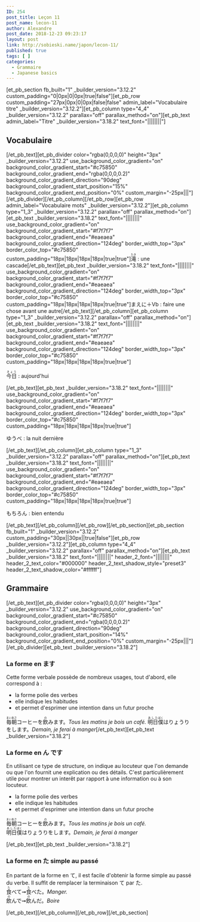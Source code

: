 ```yaml
---
ID: 254
post_title: Leçon 11
post_name: lecon-11
author: Alexandre
post_date: 2018-12-23 09:23:17
layout: post
link: http://sobieski.name/japon/lecon-11/
published: true
tags: [ ]
categories:
  - Grammaire
  - Japanese basics
---
```

[et_pb_section fb_built="1" _builder_version="3.12.2" custom_padding="0|0px|0|0px|true|false"][et_pb_row custom_padding="27px|0px|0|0px|false|false" admin_label="Vocabulaire titre" _builder_version="3.12.2"][et_pb_column type="4_4" _builder_version="3.12.2" parallax="off" parallax_method="on"][et_pb_text admin_label="Titre" _builder_version="3.18.2" text_font="||||||||"]<h2>Vocabulaire</h2>[/et_pb_text][et_pb_divider color="rgba(0,0,0,0)" height="3px" _builder_version="3.12.2" use_background_color_gradient="on" background_color_gradient_start="#c75850" background_color_gradient_end="rgba(0,0,0,0.2)" background_color_gradient_direction="90deg" background_color_gradient_start_position="15%" background_color_gradient_end_position="0%" custom_margin="-25px|||"][/et_pb_divider][/et_pb_column][/et_pb_row][et_pb_row admin_label="Vocabulaire mots" _builder_version="3.12.2"][et_pb_column type="1_3" _builder_version="3.12.2" parallax="off" parallax_method="on"][et_pb_text _builder_version="3.18.2" text_font="||||||||" use_background_color_gradient="on" background_color_gradient_start="#f7f7f7" background_color_gradient_end="#eaeaea" background_color_gradient_direction="124deg" border_width_top="3px" border_color_top="#c75850" custom_padding="18px|18px|18px|18px|true|true"]<ruby>滝<rt>たき</rt></ruby> : une cascade[/et_pb_text][et_pb_text _builder_version="3.18.2" text_font="||||||||" use_background_color_gradient="on" background_color_gradient_start="#f7f7f7" background_color_gradient_end="#eaeaea" background_color_gradient_direction="124deg" border_width_top="3px" border_color_top="#c75850" custom_padding="18px|18px|18px|18px|true|true"]<ruby>まえに＋Vb</ruby> : faire une chose avant une autre[/et_pb_text][/et_pb_column][et_pb_column type="1_3" _builder_version="3.12.2" parallax="off" parallax_method="on"][et_pb_text _builder_version="3.18.2" text_font="||||||||" use_background_color_gradient="on" background_color_gradient_start="#f7f7f7" background_color_gradient_end="#eaeaea" background_color_gradient_direction="124deg" border_width_top="3px" border_color_top="#c75850" custom_padding="18px|18px|18px|18px|true|true"]<p><ruby>今日<rt>きょう</rt></ruby> : aujourd'hui</p>[/et_pb_text][et_pb_text _builder_version="3.18.2" text_font="||||||||" use_background_color_gradient="on" background_color_gradient_start="#f7f7f7" background_color_gradient_end="#eaeaea" background_color_gradient_direction="124deg" border_width_top="3px" border_color_top="#c75850" custom_padding="18px|18px|18px|18px|true|true"]<p><ruby>ゆうべ</ruby> : la nuit dernière</p>[/et_pb_text][/et_pb_column][et_pb_column type="1_3" _builder_version="3.12.2" parallax="off" parallax_method="on"][et_pb_text _builder_version="3.18.2" text_font="||||||||" use_background_color_gradient="on" background_color_gradient_start="#f7f7f7" background_color_gradient_end="#eaeaea" background_color_gradient_direction="124deg" border_width_top="3px" border_color_top="#c75850" custom_padding="18px|18px|18px|18px|true|true"]<p><ruby>もちろん</ruby> : bien entendu</p>[/et_pb_text][/et_pb_column][/et_pb_row][/et_pb_section][et_pb_section fb_built="1" _builder_version="3.12.2" custom_padding="30px||30px||true|false"][et_pb_row _builder_version="3.12.2"][et_pb_column type="4_4" _builder_version="3.12.2" parallax="off" parallax_method="on"][et_pb_text _builder_version="3.18.2" text_font="||||||||" header_2_font="||||||||" header_2_text_color="#000000" header_2_text_shadow_style="preset3" header_2_text_shadow_color="#ffffff"]<h2>Grammaire</h2>[/et_pb_text][et_pb_divider color="rgba(0,0,0,0)" height="3px" _builder_version="3.12.2" use_background_color_gradient="on" background_color_gradient_start="#c75850" background_color_gradient_end="rgba(0,0,0,0.2)" background_color_gradient_direction="90deg" background_color_gradient_start_position="14%" background_color_gradient_end_position="0%" custom_margin="-25px|||"][/et_pb_divider][et_pb_text _builder_version="3.18.2"]<h3>La forme en ます</h3>
Cette forme verbale possède de nombreux usages, tout d'abord, elle correspond à :
<ul>
	<li>la forme polie des verbes</li>
	<li>elle indique les habitudes</li>
	<li>et permet d'esprimer une intention dans un futur proche</li>
</ul>
<ruby>毎朝<rt>まいあさ</rt>コーヒーを<rt></rt>飲<rt>の</rt>みます。</ruby><em>Tous les matins je bois un café.</em>
<ruby>明日<rt>あした</rt>僕<rt>ぼく</rt>はりょうりをします。</ruby><em>Demain, je ferai à manger</em>[/et_pb_text][et_pb_text _builder_version="3.18.2"]<h3>La forme en ん です</h3>
<p>En utilisant ce type de structure, on indique au locuteur que l'on demande ou que l'on fournit une explication ou des détails. C'est particulièrement utile pour montrer un interêt par rapport à une information ou à son locuteur.</p>
<ul>
<li>la forme polie des verbes</li>
<li>elle indique les habitudes</li>
<li>et permet d'esprimer une intention dans un futur proche</li>
</ul>
<p><ruby>毎朝<rt>まいあさ</rt>コーヒーを<rt></rt>飲<rt>の</rt>みます。</ruby><em>Tous les matins je bois un café.</em><br /> <ruby>明日<rt>あした</rt>僕<rt>ぼく</rt>はりょうりをします。</ruby><em>Demain, je ferai à manger</em></p>[/et_pb_text][et_pb_text _builder_version="3.18.2"]<h3>La forme en た simple au passé</h3>
<p>En partant de la forme en て, il est facile d'obtenir la forme simple au passé du verbe. Il suffit de remplacer la terminaison て par た.<br />
<ruby>食<rt>た</rt>べて➞<rt></rt>食<rt>た</rt>べた。</ruby><em>Manger.</em><br /> 
<ruby>飲<rt>の</rt>んで➞<rt></rt>飲<rt>の</rt>んだ。</ruby><em>Boire</em></p>[/et_pb_text][/et_pb_column][/et_pb_row][/et_pb_section]